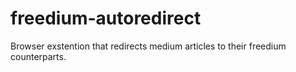 # freedium-autoredirect
Browser exstention that redirects medium articles to their freedium counterparts.
